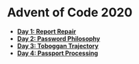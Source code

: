 # Advent of Code 2020

* [**Day 1: Report Repair**](day_1)
* [**Day 2: Password Philosophy**](day_2)
* [**Day 3: Toboggan Trajectory**](day_3)
* [**Day 4: Passport Processing**](day_4)
